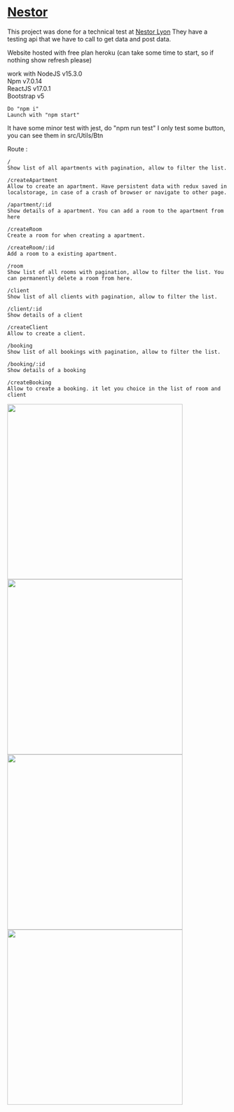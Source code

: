 <a href="https://powerful-plains-63141.herokuapp.com/"><h1>Nestor</h1></a>

This project was done for a technical test at <a href="https://www.chez-nestor.com/en-us/search/Lyon">Nestor Lyon</a>
They have a testing api that we have to call to get data and post data.

Website hosted with free plan heroku (can take some time to start, so if nothing show refresh please)

work with 
NodeJS v15.3.0 <br/>
Npm v7.0.14 <br/>
ReactJS v17.0.1 <br/>
Bootstrap v5 <br/>

```
Do "npm i"
Launch with "npm start"
````

It have some minor test with jest, do "npm run test"
I only test some button, you can see them in src/Utils/Btn

Route : 
````
/ 
Show list of all apartments with pagination, allow to filter the list. 

/createApartment
Allow to create an apartment. Have persistent data with redux saved in localstorage, in case of a crash of browser or navigate to other page.

/apartment/:id
Show details of a apartment. You can add a room to the apartment from here 

/createRoom
Create a room for when creating a apartment.

/createRoom/:id
Add a room to a existing apartment.

/room
Show list of all rooms with pagination, allow to filter the list. You can permanently delete a room from here.

/client
Show list of all clients with pagination, allow to filter the list. 

/client/:id
Show details of a client

/createClient
Allow to create a client. 

/booking
Show list of all bookings with pagination, allow to filter the list. 

/booking/:id
Show details of a booking

/createBooking
Allow to create a booking. it let you choice in the list of room and client
`````
<img width="400px" heigth="300px" src="gif/apartment.gif"></img><br/>
<img width="400px" heigth="300px" src="gif/booking.gif"></img><br/>
<img width="400px" heigth="300px" src="gif/client.gif"></img><br/>
<img width="400px" heigth="300px" src="gif/room.gif"></img><br/>

